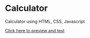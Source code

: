 # Calculator
Calculator using HTML, CSS, Javascript


<a href="https://codepen.io/nithinbadi/pen/XWOgbYb">Click here to preview and test</a>
